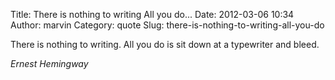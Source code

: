 Title: There is nothing to writing All you do...
Date: 2012-03-06 10:34
Author: marvin
Category: quote
Slug: there-is-nothing-to-writing-all-you-do

There is nothing to writing. All you do is sit down at a typewriter and
bleed.

<cite>Ernest Hemingway</cite>

